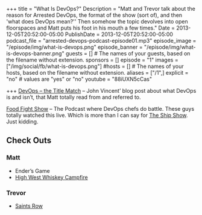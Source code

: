 +++
title = "What Is DevOps?"
Description = "Matt and Trevor talk about the reason for Arrested DevOps, the format of the show (sort of), and then 'what does DevOps mean?'' Then somehow the topic devolves into open floorspaces and Matt puts his foot in his mouth a few times."
Date = 2013-12-05T20:52:00-05:00
PublishDate = 2013-12-05T20:52:00-05:00
podcast_file = "arrested-devops-podcast-episode01.mp3"
episode_image = "/episode/img/what-is-devops.png"
episode_banner = "/episode/img/what-is-devops-banner.png"
guests = [] # The names of your guests, based on the filename without extension.
sponsors = []
episode = "1"
images = ["/img/social/fb/what-is-devops.png"]
#hosts = [] # The names of your hosts, based on the filename without extension.
aliases = ["/1",]
explicit = "no" # values are "yes" or "no"
youtube = "88iUXN5cCas"

+++
[DevOps – the Title Match](http://blog.lusis.org/blog/2013/06/04/devops-the-title-match/) – John Vincent’ blog post about what DevOps is and isn’t, that Matt totally read from and referred to.

[Food Fight Show](http://foodfightshow.org/) – The Podcast where DevOps chefs do battle. These guys totally watched this live. Which is more than I can say for [The Ship Show](http://theshipshow.com/). Just kidding.

## Check Outs

### Matt

* Ender’s Game
* [High West Whiskey Campfire](http://www.highwest.com/spirits/new-campfire/)

### Trevor

* [Saints Row](http://www.saintsrow.com/)

